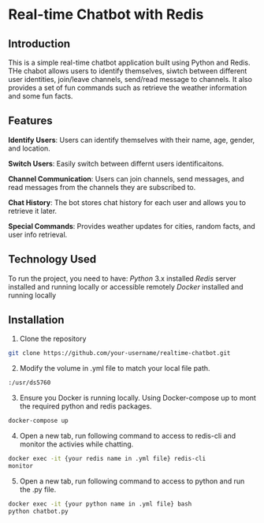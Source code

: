 # Real-time Chatbot with Redis

## Introduction

This is a simple real-time chatbot application built using Python and Redis. THe chabot allows users to identify themselves, siwtch between different user identities, join/leave channels, send/read message to channels. It also provides a set of fun commands such as retrieve the weather information and some fun facts.

## Features

**Identify Users**: Users can identify themselves with their name, age, gender, and location.

**Switch Users**: Easily switch between differnt users identificaitons.

**Channel Communication**: Users can join channels, send messages, and read messages from the channels they are subscribed to.

**Chat History**: The bot stores chat history for each user and allows you to retrieve it later.

**Special Commands**: Provides weather updates for cities, random facts, and user info retrieval.

## Technology Used

To run the project, you need to have:
    *Python* 3.x installed
    *Redis* server installed and running locally or accessible remotely
    *Docker* installed and running locally

## Installation

1. Clone the repository
```sh
git clone https://github.com/your-username/realtime-chatbot.git
```

2. Modify the volume in .yml file to match your local file path.
```sh
:/usr/ds5760
```

3. Ensure you Docker is running locally. Using Docker-compose up to mont the required python and redis packages.
```sh
docker-compose up
```

4. Open a new tab, run following command to access to redis-cli and monitor the activies while chatting.
```sh
docker exec -it {your redis name in .yml file} redis-cli
monitor
```

5. Open a new tab, run following command to access to python and run the .py file.
```sh
docker exec -it {your python name in .yml file} bash
python chatbot.py
```
